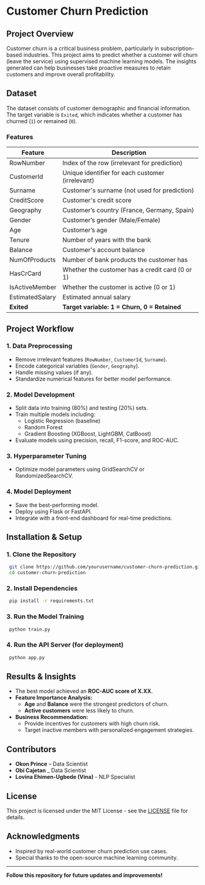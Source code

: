 # **Customer Churn Prediction**

## **Project Overview**
Customer churn is a critical business problem, particularly in subscription-based industries. This project aims to predict whether a customer will churn (leave the service) using supervised machine learning models. The insights generated can help businesses take proactive measures to retain customers and improve overall profitability.

## **Dataset**
The dataset consists of customer demographic and financial information. The target variable is `Exited`, which indicates whether a customer has churned (`1`) or remained (`0`).

### **Features**
| Feature            | Description                                              |
|-------------------|----------------------------------------------------------|
| RowNumber        | Index of the row (irrelevant for prediction)              |
| CustomerId       | Unique identifier for each customer (irrelevant)          |
| Surname          | Customer's surname (not used for prediction)              |
| CreditScore      | Customer's credit score                                   |
| Geography        | Customer’s country (France, Germany, Spain)               |
| Gender           | Customer’s gender (Male/Female)                           |
| Age              | Customer’s age                                           |
| Tenure           | Number of years with the bank                            |
| Balance          | Customer's account balance                               |
| NumOfProducts    | Number of bank products the customer has                 |
| HasCrCard        | Whether the customer has a credit card (0 or 1)          |
| IsActiveMember   | Whether the customer is active (0 or 1)                  |
| EstimatedSalary  | Estimated annual salary                                  |
| **Exited**       | **Target variable: 1 = Churn, 0 = Retained**             |

## **Project Workflow**

### **1. Data Preprocessing**
- Remove irrelevant features (`RowNumber`, `CustomerId`, `Surname`).
- Encode categorical variables (`Gender`, `Geography`).
- Handle missing values (if any).
- Standardize numerical features for better model performance.

### **2. Model Development**
- Split data into training (80%) and testing (20%) sets.
- Train multiple models including:
  - Logistic Regression (baseline)
  - Random Forest
  - Gradient Boosting (XGBoost, LightGBM, CatBoost)
- Evaluate models using precision, recall, F1-score, and ROC-AUC.

### **3. Hyperparameter Tuning**
- Optimize model parameters using GridSearchCV or RandomizedSearchCV.

### **4. Model Deployment**
- Save the best-performing model.
- Deploy using Flask or FastAPI.
- Integrate with a front-end dashboard for real-time predictions.

## **Installation & Setup**

### **1. Clone the Repository**
```bash
 git clone https://github.com/yourusername/customer-churn-prediction.git
 cd customer-churn-prediction
```

### **2. Install Dependencies**
```bash
 pip install -r requirements.txt
```

### **3. Run the Model Training**
```bash
 python train.py
```

### **4. Run the API Server (for deployment)**
```bash
 python app.py
```

## **Results & Insights**
- The best model achieved an **ROC-AUC score of X.XX**.
- **Feature Importance Analysis:**
  - **Age** and **Balance** were the strongest predictors of churn.
  - **Active customers** were less likely to churn.
- **Business Recommendation:**
  - Provide incentives for customers with high churn risk.
  - Target inactive members with personalized engagement strategies.

## **Contributors**
- **Okon Prince** – Data Scientist
- **Obi Cajetan** _ Data Scientist
- **Lovina Ehimen-Ugbede (Vina)** - NLP Specialist

## **License**
This project is licensed under the MIT License - see the [LICENSE](LICENSE) file for details.

## **Acknowledgments**
- Inspired by real-world customer churn prediction use cases.
- Special thanks to the open-source machine learning community.

---

**Follow this repository for future updates and improvements!**
